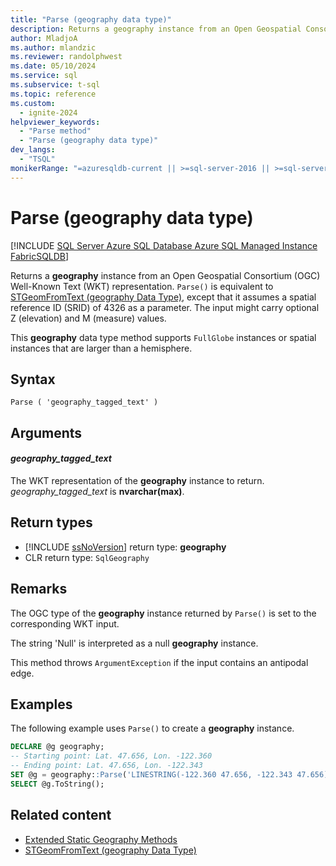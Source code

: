 ```yaml
---
title: "Parse (geography data type)"
description: Returns a geography instance from an Open Geospatial Consortium (OGC) Well-Known Text (WKT) representation.
author: MladjoA
ms.author: mlandzic
ms.reviewer: randolphwest
ms.date: 05/10/2024
ms.service: sql
ms.subservice: t-sql
ms.topic: reference
ms.custom:
  - ignite-2024
helpviewer_keywords:
  - "Parse method"
  - "Parse (geography data type)"
dev_langs:
  - "TSQL"
monikerRange: "=azuresqldb-current || >=sql-server-2016 || >=sql-server-linux-2017 || =azuresqldb-mi-current || =fabric"
---
```

# Parse (geography data type)

[!INCLUDE [SQL Server Azure SQL Database Azure SQL Managed Instance FabricSQLDB](../../includes/applies-to-version/sql-asdb-asdbmi-fabricsqldb.md)]

Returns a **geography** instance from an Open Geospatial Consortium (OGC) Well-Known Text (WKT) representation. `Parse()` is equivalent to [STGeomFromText (geography Data Type)](stgeomfromtext-geography-data-type.md), except that it assumes a spatial reference ID (SRID) of 4326 as a parameter. The input might carry optional Z (elevation) and M (measure) values.

This **geography** data type method supports `FullGlobe` instances or spatial instances that are larger than a hemisphere.

## Syntax

```syntaxsql
Parse ( 'geography_tagged_text' )
```

## Arguments

#### *geography_tagged_text*

The WKT representation of the **geography** instance to return. *geography_tagged_text* is **nvarchar(max)**.

## Return types

- [!INCLUDE [ssNoVersion](../../includes/ssnoversion-md.md)] return type: **geography**
- CLR return type: `SqlGeography`

## Remarks

The OGC type of the **geography** instance returned by `Parse()` is set to the corresponding WKT input.

The string 'Null' is interpreted as a null **geography** instance.

This method throws `ArgumentException` if the input contains an antipodal edge.

## Examples

The following example uses `Parse()` to create a **geography** instance.

```sql
DECLARE @g geography;
-- Starting point: Lat. 47.656, Lon. -122.360
-- Ending point: Lat. 47.656, Lon. -122.343
SET @g = geography::Parse('LINESTRING(-122.360 47.656, -122.343 47.656)');
SELECT @g.ToString();
```

## Related content

- [Extended Static Geography Methods](extended-static-geography-methods.md)
- [STGeomFromText (geography Data Type)](stgeomfromtext-geography-data-type.md)
